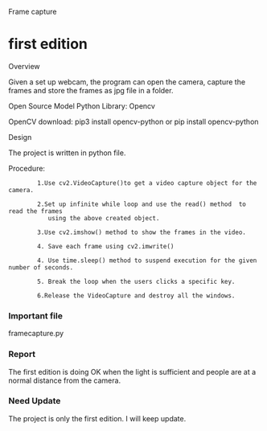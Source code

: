 Frame capture
# first edition
Overview

Given a set up webcam, the program can open the camera, capture the frames and store the frames as jpg file in a folder.

Open Source Model
Python Library: Opencv 

OpenCV download:  pip3 install opencv-python or pip install opencv-python

Design

The project is written in python file.

Procedure:

            1.Use cv2.VideoCapture()to get a video capture object for the camera. 

            2.Set up infinite while loop and use the read() method  to read the frames
               using the above created object.

            3.Use cv2.imshow() method to show the frames in the video.

            4. Save each frame using cv2.imwrite()

            4. Use time.sleep() method to suspend execution for the given number of seconds.

            5. Break the loop when the users clicks a specific key.

            6.Release the VideoCapture and destroy all the windows.      



### Important file

framecapture.py

### Report

The first edition is doing OK when the light is sufficient and people are at a normal distance from the camera.

### Need Update

The project is only the first edition. I will keep update.
